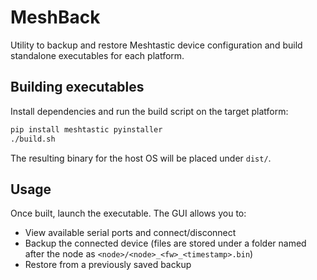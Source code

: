 # MeshBack

Utility to backup and restore Meshtastic device configuration and build
standalone executables for each platform.

## Building executables

Install dependencies and run the build script on the target platform:

```bash
pip install meshtastic pyinstaller
./build.sh
```

The resulting binary for the host OS will be placed under `dist/`.

## Usage

Once built, launch the executable. The GUI allows you to:

- View available serial ports and connect/disconnect
- Backup the connected device (files are stored under a folder named after the
  node as `<node>/<node>_<fw>_<timestamp>.bin`)
- Restore from a previously saved backup